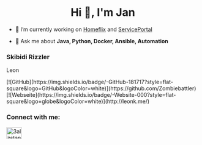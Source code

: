 <h1 align="center">Hi 👋, I'm Jan</h1>

- 🔭 I’m currently working on [Homeflix](https://github.com/Salzstange-app/Homeflix) and [ServicePortal](https://github.com/Salzstange-app/Serviceportal_web)
  
- 💬 Ask me about **Java, Python, Docker, Ansible, Automation**


<p align="left">
<h3 align="left"> Skibidi Rizzler </h3>
  <p>Leon</p>
  [![GitHub](https://img.shields.io/badge/-GitHub-181717?style=flat-square&logo=GitHub&logoColor=white)](https://github.com/Zombiebattler)
  [![Webseite](https://img.shields.io/badge/-Website-000?style=flat-square&logo=globe&logoColor=white)](http://leonk.me/) 



<h3 align="left">Connect with me:</h3>
<p align="left">
<a href="https://discord.gg/3alzstange" target="blank"><img align="center" src="https://raw.githubusercontent.com/rahuldkjain/github-profile-readme-generator/master/src/images/icons/Social/discord.svg" alt="3alzstange" height="30" width="40" /></a>
</p>
